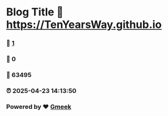 # Blog Title :link: https://TenYearsWay.github.io 
### :page_facing_up: [1](https://TenYearsWay.github.io/tag.html) 
### :speech_balloon: 0 
### :hibiscus: 63495 
### :alarm_clock: 2025-04-23 14:13:50 
### Powered by :heart: [Gmeek](https://github.com/Meekdai/Gmeek)
